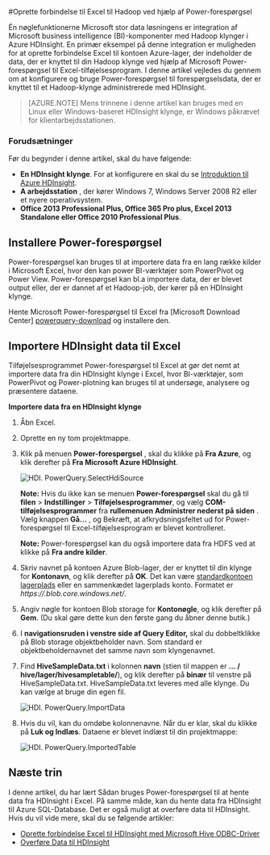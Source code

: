 <properties
    pageTitle="Oprette forbindelse Excel til Hadoop med Power-forespørgsel | Microsoft Azure"
    description="Lær at drage fordel af business intelligence-komponenter og bruge Power-forespørgsel til Excel til access-data, der er gemt i Hadoop på HDInsight."
    services="hdinsight"
    documentationCenter=""
    tags="azure-portal"
    authors="mumian"
    manager="jhubbard"
    editor="cgronlun"/>

<tags
    ms.service="hdinsight"
    ms.workload="big-data"
    ms.tgt_pltfrm="na"
    ms.devlang="na"
    ms.topic="article"
    ms.date="10/19/2016"
    ms.author="jgao"/>


#<a name="connect-excel-to-hadoop-by-using-power-query"></a>Oprette forbindelse til Excel til Hadoop ved hjælp af Power-forespørgsel

Én nøglefunktionerne Microsoft stor data løsningens er integration af Microsoft business intelligence (BI)-komponenter med Hadoop klynger i Azure HDInsight. En primær eksempel på denne integration er muligheden for at oprette forbindelse Excel til kontoen Azure-lager, der indeholder de data, der er knyttet til din Hadoop klynge ved hjælp af Microsoft Power-forespørgsel til Excel-tilføjelsesprogram. I denne artikel vejledes du gennem om at konfigurere og bruge Power-forespørgsel til forespørgselsdata, der er knyttet til et Hadoop-klynge administrerede med HDInsight.

> [AZURE.NOTE] Mens trinnene i denne artikel kan bruges med en Linux eller Windows-baseret HDInsight klynge, er Windows påkrævet for klientarbejdsstationen.

### <a name="prerequisites"></a>Forudsætninger

Før du begynder i denne artikel, skal du have følgende:

- **En HDInsight klynge**. For at konfigurere en skal du se [Introduktion til Azure HDInsight][hdinsight-get-started].
- **A arbejdsstation** , der kører Windows 7, Windows Server 2008 R2 eller et nyere operativsystem.
- **Office 2013 Professional Plus, Office 365 Pro plus, Excel 2013 Standalone eller Office 2010 Professional Plus**.


## <a name="install-power-query"></a>Installere Power-forespørgsel

Power-forespørgsel kan bruges til at importere data fra en lang række kilder i Microsoft Excel, hvor den kan power BI-værktøjer som PowerPivot og Power View. Power-forespørgsel kan bl.a importere data, der er blevet output eller, der er dannet af et Hadoop-job, der kører på en HDInsight klynge.

Hente Microsoft Power-forespørgsel til Excel fra [Microsoft Download Center] [ powerquery-download] og installere den.

## <a name="import-hdinsight-data-into-excel"></a>Importere HDInsight data til Excel

Tilføjelsesprogrammet Power-forespørgsel til Excel at gør det nemt at importere data fra din HDInsight klynge i Excel, hvor BI-værktøjer, som PowerPivot og Power-plotning kan bruges til at undersøge, analysere og præsentere dataene.

**Importere data fra en HDInsight klynge**

1. Åbn Excel.

2. Oprette en ny tom projektmappe.

3. Klik på menuen **Power-forespørgsel** , skal du klikke på **Fra Azure**, og klik derefter på **Fra Microsoft Azure HDInsight**.

    ![HDI. PowerQuery.SelectHdiSource][image-hdi-powerquery-hdi-source]

    **Note:** Hvis du ikke kan se menuen **Power-forespørgsel** skal du gå til **filen** > **Indstillinger** > **Tilføjelsesprogrammer**, og vælg **COM-tilføjelsesprogrammer** fra **rullemenuen Administrer nederst på siden** . Vælg knappen **Gå...** , og Bekræft, at afkrydsningsfeltet ud for Power-forespørgsel til Excel-tilføjelsesprogram er blevet kontrolleret.

    **Note:** Power-forespørgsel kan du også importere data fra HDFS ved at klikke på **Fra andre kilder**.

3. Skriv navnet på kontoen Azure Blob-lager, der er knyttet til din klynge for **Kontonavn**, og klik derefter på **OK**. Det kan være [standardkontoen lagerplads](hdinsight-administer-use-management-portal.md#find-the-default-storage-account) eller en sammenkædet lagerplads konto.  Formatet er *https://<StorageAccountName>.blob.core.windows.net/*.

4. Angiv nøgle for kontoen Blob storage for **Kontonøgle**, og klik derefter på **Gem**. (Du skal gøre dette kun den første gang du åbner denne butik.)

5. I **navigationsruden i venstre side af Query Editor,** skal du dobbeltklikke på Blob storage objektbeholder navn. Som standard er objektbeholdernavnet det samme navn som klyngenavnet.

6. Find **HiveSampleData.txt** i kolonnen **navn** (stien til mappen er **… / hive/lager/hivesampletable/**), og klik derefter på **binær** til venstre på HiveSampleData.txt. HiveSampleData.txt leveres med alle klynge. Du kan vælge at bruge din egen fil.

    ![HDI. PowerQuery.ImportData][image-hdi-powerquery-importdata]

7. Hvis du vil, kan du omdøbe kolonnenavne. Når du er klar, skal du klikke på **Luk og Indlæs**.  Dataene er blevet indlæst til din projektmappe:

    ![HDI. PowerQuery.ImportedTable][image-hdi-powerquery-imported-table]

## <a name="next-steps"></a>Næste trin

I denne artikel, du har lært Sådan bruges Power-forespørgsel til at hente data fra HDInsight i Excel. På samme måde, kan du hente data fra HDInsight til Azure SQL-Database. Det er også muligt at overføre data til HDInsight. Hvis du vil vide mere, skal du se følgende artikler:

* [Oprette forbindelse Excel til HDInsight med Microsoft Hive ODBC-Driver][hdinsight-ODBC]
* [Overføre Data til HDInsight][hdinsight-upload-data]

[hdinsight-ODBC]: hdinsight-connect-excel-hive-odbc-driver.md
[hdinsight-get-started]: hdinsight-hadoop-linux-tutorial-get-started.md
[hdinsight-upload-data]: hdinsight-upload-data.md

[image-hdi-powerquery-hdi-source]: ./media/hdinsight-connect-excel-power-query/HDI.PowerQuery.SelectHdiSource.png
[image-hdi-powerquery-importdata]: ./media/hdinsight-connect-excel-power-query/HDI.PowerQuery.ImportData.png
[image-hdi-powerquery-imported-table]: ./media/hdinsight-connect-excel-power-query/HDI.PowerQuery.ImportedTable.PNG

[powerquery-download]: http://go.microsoft.com/fwlink/?LinkID=286689
